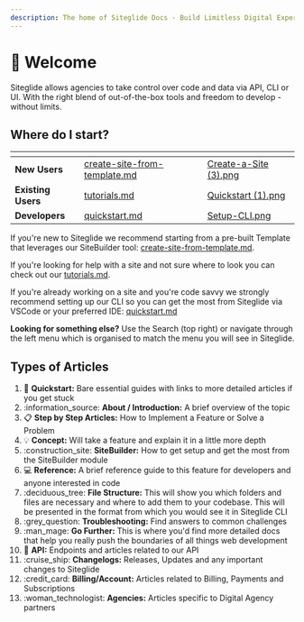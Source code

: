 ```yaml
---
description: The home of Siteglide Docs - Build Limitless Digital Experiences
---
```


# 👋 Welcome

Siteglide allows agencies to take control over code and data via API, CLI or UI. With the right blend of out-of-the-box tools and freedom to develop - without limits.

## Where do I start?

<table data-view="cards"><thead><tr><th></th><th data-hidden data-card-target data-type="content-ref"></th><th data-hidden data-card-cover data-type="files"></th></tr></thead><tbody><tr><td><strong>New Users</strong></td><td><a href="sitebuilder/setup-sitebuilder/create-site-from-template.md">create-site-from-template.md</a></td><td><a href=".gitbook/assets/Create-a-Site (3).png">Create-a-Site (3).png</a></td></tr><tr><td><strong>Existing Users</strong></td><td><a href="get-started/tutorials.md">tutorials.md</a></td><td><a href=".gitbook/assets/Quickstart (1).png">Quickstart (1).png</a></td></tr><tr><td><strong>Developers</strong></td><td><a href="/developer-tools/cli/quickstart.md">quickstart.md</a></td><td><a href=".gitbook/assets/Setup-CLI.png">Setup-CLI.png</a></td></tr></tbody></table>

If you're new to Siteglide we recommend starting from a pre-built Template that leverages our SiteBuilder tool: [create-site-from-template.md](/sitebuilder/setup-sitebuilder/create-site-from-template.md "mention").

If you're looking for help with a site and not sure where to look you can check out our [tutorials.md](/get-started/tutorials.md "mention").&#x20;

If you're already working on a site and you're code savvy we strongly recommend setting up our CLI so you can get the most from Siteglide via VSCode or your preferred IDE: [quickstart.md](/developer-tools/cli/quickstart.md "mention")

**Looking for something else?** Use the Search (top right) or navigate through the left menu which is organised to match the menu you will see in Siteglide.

## Types of Articles

1. :rocket: **Quickstart:** Bare essential guides with links to more detailed articles if you get stuck
2. :information\_source: **About / Introduction:** A brief overview of the topic
3. :clipboard: **Step by Step Articles:** How to Implement a Feature or Solve a Problem
4. :bulb: **Concept:** Will take a feature and explain it in a little more depth
5. :construction\_site: **SiteBuilder:** How to get setup and get the most from the SiteBuilder module
6. :computer: **Reference:** A brief reference guide to this feature for developers and anyone interested in code
7. :deciduous\_tree: **File Structure:** This will show you which folders and files are necessary and where to add them to your codebase. This will be presented in the format from which you would see it in Siteglide CLI
8. :grey\_question: **Troubleshooting:** Find answers to common challenges
9. :man\_mage: **Go Further:** This is where you'd find more detailed docs that help you really push the boundaries of all things web development
10. :link: **API:** Endpoints and articles related to our API
11. :cruise\_ship: **Changelogs:** Releases, Updates and any important changes to Siteglide
12. :credit\_card: **Billing/Account:** Articles related to Billing, Payments and Subscriptions
13. :woman\_technologist: **Agencies:** Articles specific to Digital Agency partners
